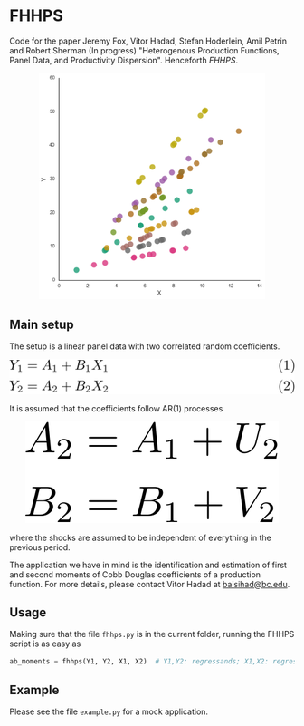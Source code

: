 # FHHPS

Code for the paper Jeremy Fox, Vitor Hadad, Stefan Hoderlein, Amil Petrin and Robert Sherman (In progress) "Heterogenous Production Functions, Panel Data, and Productivity Dispersion". Henceforth <i>FHHPS</i>.

<center>
<img src="figs/scatter.png" width = 400>
</center>

## Main setup

The setup is a linear panel data with two correlated random coefficients. 

<center>
<img src="figs/fmla1.pdf">
</centeR>

It is assumed that the coefficients follow AR(1) processes

<center>
<img src="figs/fmla2.pdf">
</center>

where the shocks are assumed to be independent of everything in the previous period.

The application we have in mind is the identification and estimation of first and second moments of Cobb Douglas coefficients of a production function. For more details, please contact Vitor Hadad at baisihad@bc.edu.

## Usage

Making sure that the file `fhhps.py` is in the current folder, running the FHHPS script is as easy as

```python
ab_moments = fhhps(Y1, Y2, X1, X2)  # Y1,Y2: regressands; X1,X2: regressors
```

## Example

Please see the file `example.py` for a mock application.




